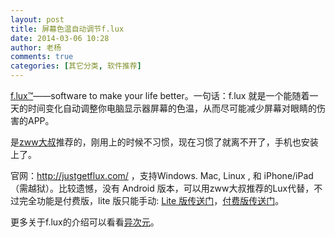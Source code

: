 ```yaml
---
layout: post
title: 屏幕色温自动调节f.lux
date: 2014-03-06 10:28
author: 老杨
comments: true
categories: [其它分类, 软件推荐]
---
```

<a href="http://justgetflux.com/" target="_blank" rel="external nofollow">f.lux™</a>——software to make your life better。一句话：f.lux 就是一个能随着一天的时间变化自动调整你电脑显示器屏幕的色温，从而尽可能减少屏幕对眼睛的伤害的APP。

<!--more-->

是<a href="http://zww.me/computer-app-f-lux.z-turn" target="_blank" rel="external nofollow">zww大叔</a>推荐的，刚用上的时候不习惯，现在习惯了就离不开了，手机也安装上了。

官网：<a href="http://justgetflux.com/" target="_blank" rel="external nofollow">http://justgetflux.com/</a> ，支持Windows. Mac, Linux , 和 iPhone/iPad（需越狱）。比较遗憾，没有 Android 版本，可以用zww大叔推荐的Lux代替，不过完全功能是付费版，lite 版只能手动: <a href="https://play.google.com/store/apps/details?id=com.vitocassisi.luxlite" target="_blank" rel="external nofollow">Lite 版传送门</a>，<a href="https://play.google.com/store/apps/details?id=com.vito.lux" target="_blank" rel="external nofollow">付费版传送门</a>。

更多关于f.lux的介绍可以看看<a href="http://www.iplaysoft.com/flux.html" target="_blank" rel="external nofollow">异次元</a>。
